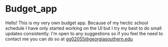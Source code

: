 # Budget_app
Hello! This is my very own budget app. Because of my hectic school schedule I have only started working on the UI but I try my best to do small updates consistently.
I'm open to any suggestions so if you feel the need to contact me you can do so at gg02055@georgiasouthern.edu
